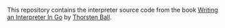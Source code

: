 This repository contains the interpreter source code from the book [Writing an Interpreter In Go](https://interpreterbook.com/) by [Thorsten Ball](https://thorstenball.com/).
